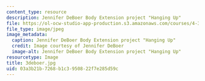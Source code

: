 ```yaml
---
content_type: resource
description: Jennifer DeBoer Body Extension project "Hanging Up"
file: https://ol-ocw-studio-app-production.s3.amazonaws.com/courses/4-301-introduction-to-the-visual-arts-spring-2007/03a3b21b7268b1c3950822f7e285d59c_3deboer.jpg
file_type: image/jpeg
image_metadata:
  caption: Jennifer DeBoer Body Extension project "Hanging Up"
  credit: Image courtesy of Jennifer DeBoer
  image-alt: Jennifer DeBoer Body Extension project "Hanging Up"
resourcetype: Image
title: 3deboer.jpg
uid: 03a3b21b-7268-b1c3-9508-22f7e285d59c
---
```

